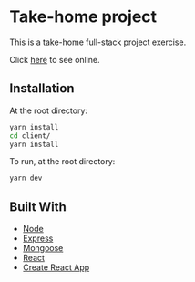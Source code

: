 # Take-home project

This is a take-home full-stack project exercise.

Click [here](https://candidate-test-khangarid.herokuapp.com/) to see online.

## Installation

At the root directory:

```bash
yarn install
cd client/
yarn install
```

To run, at the root directory:

```bash
yarn dev
```

## Built With

* [Node](https://nodejs.org/)
* [Express](http://expressjs.com)
* [Mongoose](https://mongoosejs.com)
* [React](https://reactjs.org/)
* [Create React App](https://facebook.github.io/create-react-app/)
